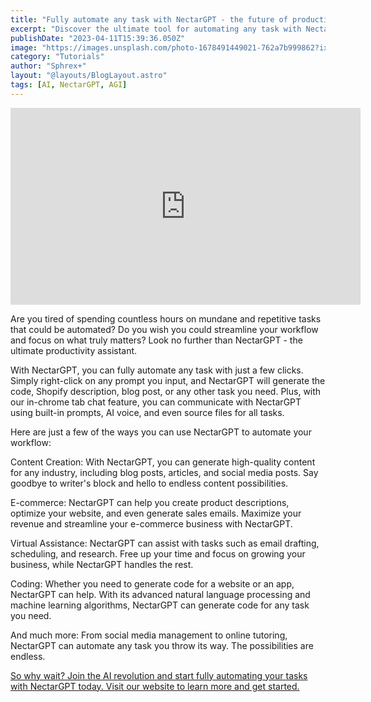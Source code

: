 ```yaml
---
title: "Fully automate any task with NectarGPT - the future of productivity is here."
excerpt: "Discover the ultimate tool for automating any task with NectarGPT! With our AI-powered chrome extension, you'll have the power to fully automate any task right from your browser using prompts tailored to your specific needs. Whether you're generating code, writing a blog post, or managing your social media accounts, NectarGPT makes it easy to streamline your workflow and save valuable time. Plus, our in-tab chat feature and AI voice commands give you even more control and flexibility, while our source file ability ensures that your work is always backed up and easily accessible. Say goodbye to tedious, time-consuming tasks and hello to a more productive, efficient way of working with NectarGPT. Try it today and experience the power of automation!"
publishDate: "2023-04-11T15:39:36.050Z"
image: "https://images.unsplash.com/photo-1678491449021-762a7b999862?ixlib=rb-4.0.3&ixid=MnwxMjA3fDB8MHxwaG90by1wYWdlfHx8fGVufDB8fHx8&auto=format&fit=crop&w=928&q=80"
category: "Tutorials"
author: "Sphrex+"
layout: "@layouts/BlogLayout.astro"
tags: [AI, NectarGPT, AGI]
---
```

<iframe width="560" height="315" src="https://www.youtube.com/embed/Sqpqu4sHkKI?autoplay=1" frameborder="0" allowfullscreen></iframe>

Are you tired of spending countless hours on mundane and repetitive tasks that could be automated? Do you wish you could streamline your workflow and focus on what truly matters? Look no further than NectarGPT - the ultimate productivity assistant.

With NectarGPT, you can fully automate any task with just a few clicks. Simply right-click on any prompt you input, and NectarGPT will generate the code, Shopify description, blog post, or any other task you need. Plus, with our in-chrome tab chat feature, you can communicate with NectarGPT using built-in prompts, AI voice, and even source files for all tasks.

Here are just a few of the ways you can use NectarGPT to automate your workflow:

Content Creation: With NectarGPT, you can generate high-quality content for any industry, including blog posts, articles, and social media posts. Say goodbye to writer's block and hello to endless content possibilities.

E-commerce: NectarGPT can help you create product descriptions, optimize your website, and even generate sales emails. Maximize your revenue and streamline your e-commerce business with NectarGPT.

Virtual Assistance: NectarGPT can assist with tasks such as email drafting, scheduling, and research. Free up your time and focus on growing your business, while NectarGPT handles the rest.

Coding: Whether you need to generate code for a website or an app, NectarGPT can help. With its advanced natural language processing and machine learning algorithms, NectarGPT can generate code for any task you need.

And much more: From social media management to online tutoring, NectarGPT can automate any task you throw its way. The possibilities are endless.

[So why wait? Join the AI revolution and start fully automating your tasks with NectarGPT today. Visit our website to learn more and get started.](https://github.com/socialtribexyz/nectarGPT)